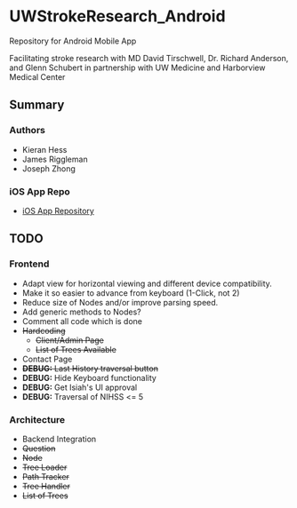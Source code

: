 # UWStrokeResearch_Android

Repository for Android Mobile App

Facilitating stroke research with MD David Tirschwell, Dr. Richard Anderson, and Glenn Schubert
in partnership with UW Medicine and Harborview Medical Center

## Summary

### Authors

- Kieran Hess
- James Riggleman
- Joseph Zhong

### iOS App Repo
- [iOS App Repository](https://github.com/Dilraj-Singh-Devgun/UWStrokeResearch_iOS)

## TODO
### Frontend
- Adapt view for horizontal viewing and different device compatibility.
- Make it so easier to advance from keyboard (1-Click, not 2)
- Reduce size of Nodes and/or improve parsing speed.
- Add generic methods to Nodes?
- Comment all code which is done
- ~~Hardcoding~~
  - ~~Client/Admin Page~~
  - ~~List of Trees Available~~
- Contact Page
- ~~**DEBUG:** Last History traversal button~~
- **DEBUG:** Hide Keyboard functionality
- **DEBUG:** Get Isiah's UI approval
- **DEBUG:** Traversal of NIHSS <= 5

### Architecture

- Backend Integration
- ~~Question~~
- ~~Node~~
- ~~Tree Loader~~
- ~~Path Tracker~~
- ~~Tree Handler~~
- ~~List of Trees~~
